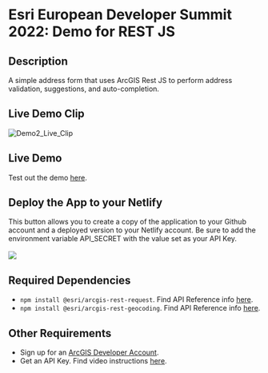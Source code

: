 # Esri European Developer Summit 2022: Demo for REST JS

## Description
A simple address form that uses ArcGIS Rest JS to perform address validation, suggestions, and auto-completion.

## Live Demo Clip
![Demo2_Live_Clip](https://user-images.githubusercontent.com/112517097/204360118-c1b61827-59e0-416a-bc1c-7b2e9b6a265d.gif)

## Live Demo
Test out the demo [here](https://arcgis-restjs-address-form.netlify.app/).

## Deploy the App to your Netlify
This button allows you to create a copy of the application to your Github account and a deployed version to your Netlify account.  Be sure to add the environment variable API_SECRET with the value set as your API Key. <br/><br/>
<a target="_blank" href="https://app.netlify.com/start/deploy?repository=https://github.com/cyatteau/Deployed_Demo2_Euro22_DevSummit"><img src="https://www.netlify.com/img/deploy/button.svg"></img></a>

## Required Dependencies <a name="dep"></a>

- `npm install @esri/arcgis-rest-request`. Find API Reference info [here](https://developers.arcgis.com/arcgis-rest-js/api-reference/arcgis-rest-request/).
- `npm install @esri/arcgis-rest-geocoding`. Find API Reference info [here](https://developers.arcgis.com/arcgis-rest-js/api-reference/arcgis-rest-geocoding/).

## Other Requirements <a name="req"></a>

- Sign up for an [ArcGIS Developer Account](https://developers.arcgis.com/sign-up/).
- Get an API Key. Find video instructions [here](https://www.youtube.com/watch?v=StVncn6DLzc.).

